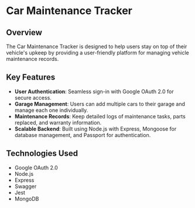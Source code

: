 # Car Maintenance Tracker

## Overview

The Car Maintenance Tracker is designed to help users stay on top of their vehicle's upkeep by providing a user-friendly platform for managing vehicle maintenance records.

## Key Features

- **User Authentication**: Seamless sign-in with Google OAuth 2.0 for secure access.
- **Garage Management**: Users can add multiple cars to their garage and manage each one individually.
- **Maintenance Records**: Keep detailed logs of maintenance tasks, parts replaced, and warranty information.
- **Scalable Backend**: Built using Node.js with Express, Mongoose for database management, and Passport for authentication.

## Technologies Used

- Google OAuth 2.0
- Node.js
- Express
- Swagger
- Jest
- MongoDB

